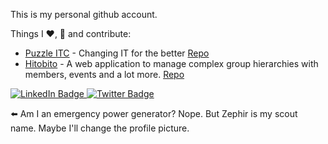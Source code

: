 This is my personal github account.

Things I ❤️, 👷 and contribute:

* [Puzzle ITC](https://www.puzzle.ch) - Changing IT for the better  [Repo](https://github.com/puzzle/)
* [Hitobito](https://www.hitobito.com) - A web application to manage complex group hierarchies with members, events and a lot more.  [Repo](https://github.com/hitobito/)

<div id="badges">
  <a href="https://www.linkedin.com/in/olivier-brian/">
    <img src="https://img.shields.io/badge/LinkedIn-blue?style=for-the-badge&logo=linkedin&logoColor=white" alt="LinkedIn Badge"/>
  </a>
  <a href="https://twitter.com/olivierbrian">
    <img src="https://img.shields.io/badge/Twitter-blue?style=for-the-badge&logo=twitter&logoColor=white" alt="Twitter Badge"/>
  </a>
</div>

⬅️ Am I an emergency power generator? Nope. But Zephir is my scout name. Maybe I'll change the profile picture.

